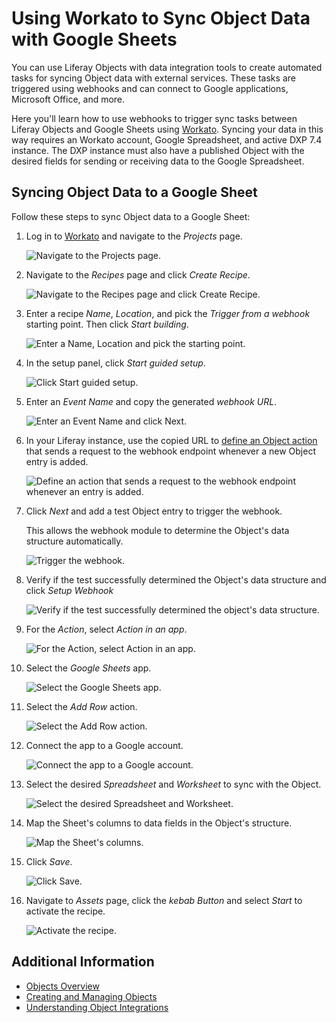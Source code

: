 # Using Workato to Sync Object Data with Google Sheets

You can use Liferay Objects with data integration tools to create automated tasks for syncing Object data with external services. These tasks are triggered using webhooks and can connect to Google applications, Microsoft Office, and more.

Here you'll learn how to use webhooks to trigger sync tasks between Liferay Objects and Google Sheets using [Workato](https://www.workato.com/). Syncing your data in this way requires an Workato account, Google Spreadsheet, and active DXP 7.4 instance. The DXP instance must also have a published Object with the desired fields for sending or receiving data to the Google Spreadsheet.

## Syncing Object Data to a Google Sheet

Follow these steps to sync Object data to a Google Sheet:

1. Log in to [Workato](https://www.workato.com/) and navigate to the *Projects* page.

   ![Navigate to the Projects page.](./using-workato-to-sync-object-data-with-google-sheets/images/01.png)

1. Navigate to the *Recipes* page and click *Create Recipe*.

   ![Navigate to the Recipes page and click Create Recipe.](./using-workato-to-sync-object-data-with-google-sheets/images/02.png)

1. Enter a recipe *Name*, *Location*, and pick the *Trigger from a webhook* starting point. Then click *Start building*.

   ![Enter a Name, Location and pick the starting point.](./using-workato-to-sync-object-data-with-google-sheets/images/03.png)

1. In the setup panel, click *Start guided setup*.

   ![Click Start guided setup.](./using-workato-to-sync-object-data-with-google-sheets/images/04.png)

1. Enter an *Event Name* and copy the generated *webhook URL*.

   ![Enter an Event Name and click Next.](./using-workato-to-sync-object-data-with-google-sheets/images/05.png)

1. In your Liferay instance, use the copied URL to [define an Object action](../../creating-and-managing-objects/defining-object-actions.md) that sends a request to the webhook endpoint whenever a new Object entry is added.

   ![Define an action that sends a request to the webhook endpoint whenever an entry is added.](./using-workato-to-sync-object-data-with-google-sheets/images/06.png)

1. Click *Next* and add a test Object entry to trigger the webhook.

   This allows the webhook module to determine the Object's data structure automatically.

   ![Trigger the webhook.](./using-workato-to-sync-object-data-with-google-sheets/images/07.png)

1. Verify if the test successfully determined the Object's data structure and click *Setup Webhook*

   ![Verify if the test successfully determined the object's data structure.](./using-workato-to-sync-object-data-with-google-sheets/images/08.png)

1. For the *Action*, select *Action in an app*.

   ![For the Action, select Action in an app.](./using-workato-to-sync-object-data-with-google-sheets/images/09.png)

1. Select the *Google Sheets* app.

   ![Select the Google Sheets app.](./using-workato-to-sync-object-data-with-google-sheets/images/10.png)

1. Select the *Add Row* action.

   ![Select the Add Row action.](./using-workato-to-sync-object-data-with-google-sheets/images/11.png)

1. Connect the app to a Google account.

   ![Connect the app to a Google account.](./using-workato-to-sync-object-data-with-google-sheets/images/12.png)

1. Select the desired *Spreadsheet* and *Worksheet* to sync with the Object.

   ![Select the desired Spreadsheet and Worksheet.](./using-workato-to-sync-object-data-with-google-sheets/images/13.png)

1. Map the Sheet's columns to data fields in the Object's structure.

   ![Map the Sheet's columns.](./using-workato-to-sync-object-data-with-google-sheets/images/14.png)

1. Click *Save*.

   ![Click Save.](./using-workato-to-sync-object-data-with-google-sheets/images/15.png)

1. Navigate to *Assets* page, click the *kebab Button* and select *Start* to activate the recipe.

   ![Activate the recipe.](./using-workato-to-sync-object-data-with-google-sheets/images/16.png)

## Additional Information

* [Objects Overview](../../../objects.md)
* [Creating and Managing Objects](../../creating-and-managing-objects.md)
* [Understanding Object Integrations](../../understanding-object-integrations.md)